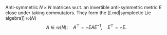 Anti-symmetric $N \times N$ matrices w.r.t. an invertible anti-symmetric metric $E$ close under taking commutators. They form the [[.md|symplectic Lie algebra]] $\mathfrak{s p}(N)$
$$
A \in \mathfrak{s p}(N): \quad A^{\top}=-E A E^{-1}, \quad E^{\top}=-E .
$$